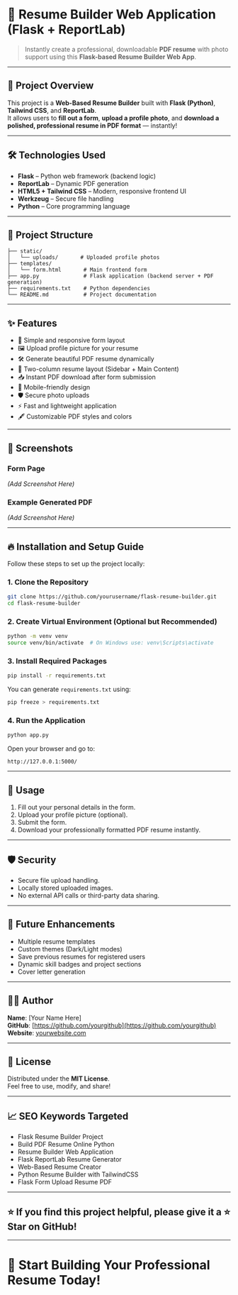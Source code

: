 # 📝 Resume Builder Web Application (Flask + ReportLab)

> Instantly create a professional, downloadable **PDF resume** with photo support using this **Flask-based Resume Builder Web App**.

---

## 🚀 Project Overview

This project is a **Web-Based Resume Builder** built with **Flask (Python)**, **Tailwind CSS**, and **ReportLab**.  
It allows users to **fill out a form**, **upload a profile photo**, and **download a polished, professional resume in PDF format** — instantly!

---

## 🛠️ Technologies Used

- **Flask** – Python web framework (backend logic)
- **ReportLab** – Dynamic PDF generation
- **HTML5 + Tailwind CSS** – Modern, responsive frontend UI
- **Werkzeug** – Secure file handling
- **Python** – Core programming language

---

## 📂 Project Structure

```plaintext
├── static/
│   └── uploads/       # Uploaded profile photos
├── templates/
│   └── form.html       # Main frontend form
├── app.py              # Flask application (backend server + PDF generation)
├── requirements.txt    # Python dependencies
└── README.md           # Project documentation
```

---

## ✨ Features

- 📄 Simple and responsive form layout
- 🖼️ Upload profile picture for your resume
- 🛠️ Generate beautiful PDF resume dynamically
- 🎨 Two-column resume layout (Sidebar + Main Content)
- 📥 Instant PDF download after form submission
- 📱 Mobile-friendly design
- 🛡️ Secure photo uploads
- ⚡ Fast and lightweight application
- 🖋️ Customizable PDF styles and colors

---

## 📸 Screenshots

### Form Page

*(Add Screenshot Here)*

### Example Generated PDF

*(Add Screenshot Here)*

---

## 🔥 Installation and Setup Guide

Follow these steps to set up the project locally:

### 1. Clone the Repository

```bash
git clone https://github.com/yourusername/flask-resume-builder.git
cd flask-resume-builder
```

### 2. Create Virtual Environment (Optional but Recommended)

```bash
python -m venv venv
source venv/bin/activate  # On Windows use: venv\Scripts\activate
```

### 3. Install Required Packages

```bash
pip install -r requirements.txt
```

You can generate `requirements.txt` using:

```bash
pip freeze > requirements.txt
```

### 4. Run the Application

```bash
python app.py
```

Open your browser and go to:

```
http://127.0.0.1:5000/
```

---

## 🧩 Usage

1. Fill out your personal details in the form.
2. Upload your profile picture (optional).
3. Submit the form.
4. Download your professionally formatted PDF resume instantly.

---

## 🛡️ Security

- Secure file upload handling.
- Locally stored uploaded images.
- No external API calls or third-party data sharing.

---

## 🎯 Future Enhancements

- Multiple resume templates
- Custom themes (Dark/Light modes)
- Save previous resumes for registered users
- Dynamic skill badges and project sections
- Cover letter generation

---

## 👨‍💻 Author

**Name**: [Your Name Here]  
**GitHub**: [https://github.com/yourgithub](https://github.com/yourgithub)  
**Website**: [yourwebsite.com](https://yourwebsite.com)

---

## 📄 License

Distributed under the **MIT License**.  
Feel free to use, modify, and share!

---

## 📈 SEO Keywords Targeted

- Flask Resume Builder Project
- Build PDF Resume Online Python
- Resume Builder Web Application
- Flask ReportLab Resume Generator
- Web-Based Resume Creator
- Python Resume Builder with TailwindCSS
- Flask Form Upload Resume PDF

---

## ⭐ If you find this project helpful, please give it a ⭐ Star on GitHub!

---

# 🚀 Start Building Your Professional Resume Today!
